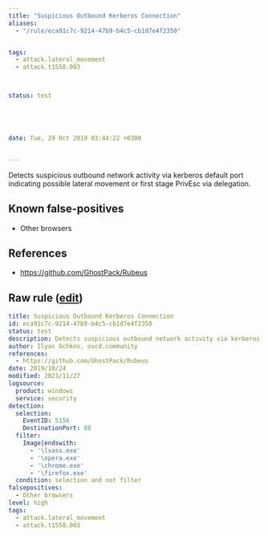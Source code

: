 ```yaml
---
title: "Suspicious Outbound Kerberos Connection"
aliases:
  - "/rule/eca91c7c-9214-47b9-b4c5-cb1d7e4f2350"


tags:
  - attack.lateral_movement
  - attack.t1558.003



status: test





date: Tue, 29 Oct 2019 03:44:22 +0300


---
```


Detects suspicious outbound network activity via kerberos default port indicating possible lateral movement or first stage PrivEsc via delegation.

<!--more-->


## Known false-positives

* Other browsers



## References

* https://github.com/GhostPack/Rubeus


## Raw rule ([edit](https://github.com/SigmaHQ/sigma/edit/master/rules/windows/builtin/security/win_suspicious_outbound_kerberos_connection.yml))
```yaml
title: Suspicious Outbound Kerberos Connection
id: eca91c7c-9214-47b9-b4c5-cb1d7e4f2350
status: test
description: Detects suspicious outbound network activity via kerberos default port indicating possible lateral movement or first stage PrivEsc via delegation.
author: Ilyas Ochkov, oscd.community
references:
  - https://github.com/GhostPack/Rubeus
date: 2019/10/24
modified: 2021/11/27
logsource:
  product: windows
  service: security
detection:
  selection:
    EventID: 5156
    DestinationPort: 88
  filter:
    Image|endswith:
      - '\lsass.exe'
      - '\opera.exe'
      - '\chrome.exe'
      - '\firefox.exe'
  condition: selection and not filter
falsepositives:
  - Other browsers
level: high
tags:
  - attack.lateral_movement
  - attack.t1558.003

```
